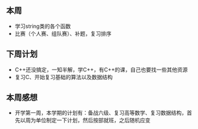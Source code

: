 ## 本周

- 学习string类的各个函数
- 比赛（个人赛、组队赛）、补题，复习排序

## 下周计划

- C++还没搞定，一知半解，学C++，有C++的课，自己也要找一些其他资源
- 复习C、开始复习基础的算法以及数据结构

## 本周感想

- 开学第一周，本学期的计划有：备战六级、复习高等数学、复习数据结构，首先以周为单位制定一下计划，然后按部就班，之后随机应变
